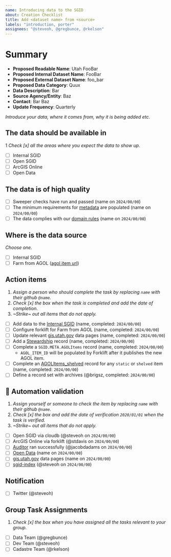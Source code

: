 ```yaml
---
name: Introducing data to the SGID
about: Creation Checklist
title: Add <dataset name> from <source>
labels: "introduction, porter"
assignees: "@steveoh, @gregbunce, @rkelson"
---
```


# Summary

- **Proposed Readable Name**: Utah FooBar <!-- AGOL_PUBLISHED_NAME -->
- **Proposed Internal Dataset Name**: FooBar
- **Proposed External Dataset Name**: foo_bar <!-- AGOL_PUBLISHED_NAME with spaces converted to underscores and Utah removed -->
- **Proposed Data Category**: Quux
- **Data Description**: Bar
- **Source Agency/Entity**: Baz
- **Contact**: Bar Baz
- **Update Frequency**: Quarterly

_Introduce your data, where it comes from, why it is being added etc._

## The data should be available in

1 _Check [x] all the areas where you expect the data to show up._

- [ ] Internal SGID
- [ ] Open SGID
- [ ] ArcGIS Online
- [ ] Open Data

## The data is of high quality

- [ ] Sweeper checks have run and passed (name on `2024/00/00`)
- [ ] The minimum requirements for [metadata](https://gis.utah.gov/about/policy/sgid/) are populated (name on `2024/00/00`)
- [ ] The data complies with our [domain rules](https://gis.utah.gov/about/policy/sgid/) (name on `2024/00/00`)

## Where is the data source

_Choose one._

- [ ] Internal SGID
- [ ] Farm from AGOL ([agol item url](??))

## Action items

1. _Assign a person who should complete the task by replacing `name` with their github `@name`._
1. _Check [x] the box when the task is completed and add the date of completion._
1. _~Strike~ out all items that do not apply._

- [ ] Add data to the [Internal SGID](https://stackoverflow.com/c/ugrc/questions/109) (name, completed: `2024/00/00`)
- [ ] Configure forklift for Farm from AGOL (name, completed: `2024/00/00`)
- [ ] Update relevant [gis.utah.gov](https://gis.utah.gov/data) data pages (name, completed: `2024/00/00`)
- [ ] Add a [Stewardship](https://docs.google.com/spreadsheets/d/11ASS7LnxgpnD0jN4utzklREgMf1pcvYjcXcIcESHweQ/edit#gid=1) record (name, completed: `2024/00/00`)
- [ ] Complete a `SGID.META.AGOLItems` record (name, completed: `2024/00/00`)
  - `AGOL_ITEM_ID` will be populated by Forklift after it publishes the new AGOL item.
- [ ] Complete an [AGOLItems_shelved](http://utah.maps.arcgis.com/home/item.html?id=1760fbedbc7e49429aa6c0c3ab1442ec) record for any `static` or `shelved` item (name, completed: `2024/00/00`)
- [ ] Define a record set with archives (@brigsz, completed: `2024/00/00`)

## :robot: Automation validation

1. _Assign yourself or someone to check the item by replacing `name` with their github `@name`._
1. _Check [x] the box and add the date of verification `2020/01/01` when the task is verified._
1. _~Strike~ out all items that do not apply._

- [ ] Open SGID via cloudb (@steveoh on `2024/00/00`)
- [ ] ArcGIS Online via forklift (@stdavis on `2024/00/00`)
- [ ] [Auditor](https://github.com/agrc/Auditor) ran successfully (@jacobdadams on `2024/00/00`)
- [ ] [Open Data](https://opendata.gis.utah.gov) (name on `2024/00/00`)
- [ ] [gis.utah.gov](https://gis.utah.gov/data) data pages (name on `2024/00/00`)
- [ ] [sgid-index](https://gis.utah.gov/data/sgid-index) (@steveoh on `2024/00/00`)

## Notification

- [ ] Twitter (@steveoh)

## Group Task Assignments

1. _Check [x] the box when you have assigned all the tasks relevant to your group._

- [ ] Data Team (@gregbunce)
- [ ] Dev Team (@steveoh)
- [ ] Cadastre Team (@rkelson)
